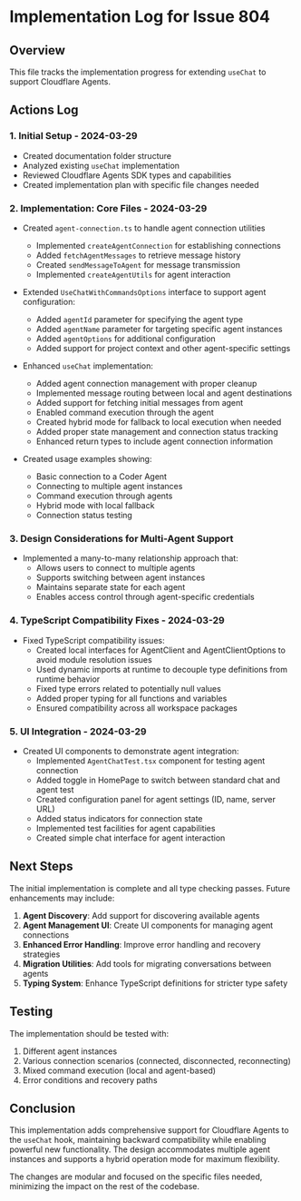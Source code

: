 # Implementation Log for Issue 804

## Overview
This file tracks the implementation progress for extending `useChat` to support Cloudflare Agents.

## Actions Log

### 1. Initial Setup - 2024-03-29
- Created documentation folder structure
- Analyzed existing `useChat` implementation
- Reviewed Cloudflare Agents SDK types and capabilities
- Created implementation plan with specific file changes needed

### 2. Implementation: Core Files - 2024-03-29
- Created `agent-connection.ts` to handle agent connection utilities
  - Implemented `createAgentConnection` for establishing connections
  - Added `fetchAgentMessages` to retrieve message history
  - Created `sendMessageToAgent` for message transmission
  - Implemented `createAgentUtils` for agent interaction

- Extended `UseChatWithCommandsOptions` interface to support agent configuration:
  - Added `agentId` parameter for specifying the agent type
  - Added `agentName` parameter for targeting specific agent instances
  - Added `agentOptions` for additional configuration
  - Added support for project context and other agent-specific settings

- Enhanced `useChat` implementation:
  - Added agent connection management with proper cleanup
  - Implemented message routing between local and agent destinations
  - Added support for fetching initial messages from agent
  - Enabled command execution through the agent
  - Created hybrid mode for fallback to local execution when needed
  - Added proper state management and connection status tracking
  - Enhanced return types to include agent connection information

- Created usage examples showing:
  - Basic connection to a Coder Agent
  - Connecting to multiple agent instances
  - Command execution through agents
  - Hybrid mode with local fallback
  - Connection status testing

### 3. Design Considerations for Multi-Agent Support
- Implemented a many-to-many relationship approach that:
  - Allows users to connect to multiple agents
  - Supports switching between agent instances
  - Maintains separate state for each agent
  - Enables access control through agent-specific credentials

### 4. TypeScript Compatibility Fixes - 2024-03-29
- Fixed TypeScript compatibility issues:
  - Created local interfaces for AgentClient and AgentClientOptions to avoid module resolution issues
  - Used dynamic imports at runtime to decouple type definitions from runtime behavior
  - Fixed type errors related to potentially null values
  - Added proper typing for all functions and variables
  - Ensured compatibility across all workspace packages

### 5. UI Integration - 2024-03-29
- Created UI components to demonstrate agent integration:
  - Implemented `AgentChatTest.tsx` component for testing agent connection
  - Added toggle in HomePage to switch between standard chat and agent test
  - Created configuration panel for agent settings (ID, name, server URL)
  - Added status indicators for connection state
  - Implemented test facilities for agent capabilities
  - Created simple chat interface for agent interaction

## Next Steps

The initial implementation is complete and all type checking passes. Future enhancements may include:

1. **Agent Discovery**: Add support for discovering available agents
2. **Agent Management UI**: Create UI components for managing agent connections
3. **Enhanced Error Handling**: Improve error handling and recovery strategies
4. **Migration Utilities**: Add tools for migrating conversations between agents
5. **Typing System**: Enhance TypeScript definitions for stricter type safety

## Testing

The implementation should be tested with:
1. Different agent instances
2. Various connection scenarios (connected, disconnected, reconnecting)
3. Mixed command execution (local and agent-based)
4. Error conditions and recovery paths

## Conclusion

This implementation adds comprehensive support for Cloudflare Agents to the `useChat` hook, maintaining backward compatibility while enabling powerful new functionality. The design accommodates multiple agent instances and supports a hybrid operation mode for maximum flexibility.

The changes are modular and focused on the specific files needed, minimizing the impact on the rest of the codebase.